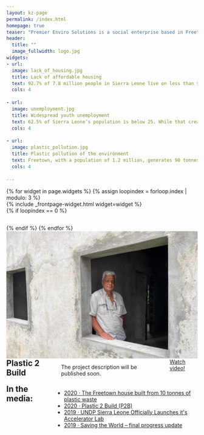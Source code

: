 ```yaml
---
layout: kz-page
permalink: /index.html
homepage: true
teaser: "Premier Enviro Solutions is a social enterprise based in Freetown. We aim to address three major problems in Sierra Leone:"
header:
  title: ""
  image_fullwidth: logo.jpg
widgets:
- url: 
  image: lack_of_housing.jpg
  title: Lack of affordable housing
  text: 92.7% of 7.8 million people in Sierra Leone live on less than $5 a day. 60% of Freetown’s population live in slums due to the lack of affordable housing. 280,000 more houses are needed in Freetown by 2028.
  cols: 4

- url: 
  image: unemployment.jpg
  title: Widespread youth unemployment
  text: 62.5% of Sierra Leone’s population is below 25. While that creates a lot of opportunities, it is also a challenge as nearly 70,000 youths in Freetown are unemployed. 
  cols: 4

- url: 
  image: plastic_pollution.jpg
  title: Plastic pollution of the environment
  text: Freetown, with a population of 1.2 million, generates 90 tonnes/day of plastic waste. Only 20 tonnes find their way to the dumpsites, the remaining 70 tonnes/day pollute our environment, block waterways and drains causing flooding, or are openly burnt.
  cols: 4

---
```


<div class="row">
  {% for widget in page.widgets %}
    {% assign loopindex = forloop.index | modulo: 3 %}
    <div id="{{ widget.anchor }}">{% include _frontpage-widget.html widget=widget %}</div>
    {% if loopindex == 0 %}
  <hr style="height:1px; visibility:hidden;" /> <!-- Prevents long first column items from pushing new rows to the right -->
    {% endif %}
  {% endfor %}
</div>

<div class="row t10 b20">
    <div class="small-12 columns">
        <img width="970" src="/images/first_house.jpg">
    </div>
</div>

<div class="row t20">
    <div class="medium-6 columns">
        <h2 style="margin-top: 0px;">Plastic 2 Build</h2>
        <p>The project description will be published soon.</p>
        <div class="row t20 b20">
            <div class="small-12 text-center columns">
                <a class="button large radius alert" href="https://youtu.be/mLIn9egKehE">Watch video!</a>
            </div>
        </div>
    </div>
    <div class="medium-6 columns">
        <h2 style="margin-top: 0px;">In the media:</h2>
        <ul class="side-nav">
            <li><a href="https://insightmag.news/recyling-plastic-waste-to-build-affordable-housing/"> 2020 &middot; The Freetown house built from 10 tonnes of plastic waste</a></li>
            <li><a href="https://fortomorrow.org/explore-solutions/plastic-2-build-p2-b"> 2020 &middot;  Plastic 2 Build (P2B)</a></li>
            <li><a href="https://www.sl.undp.org/content/sierraleone/en/home/blog/2019/undp-sierra-leone-officially-launches-it-s-accelerator-lab.html"> 2019 &middot; UNDP Sierra Leone Officially Launches it's Accelerator Lab</a></li>
            <li><a href="https://thehillsofthechanklybore.com/2019/12/26/at-the-very-least-die-trying/"> 2019 &middot; Saving the World – final progress update</a></li>
        </ul>
    </div>
</div>

